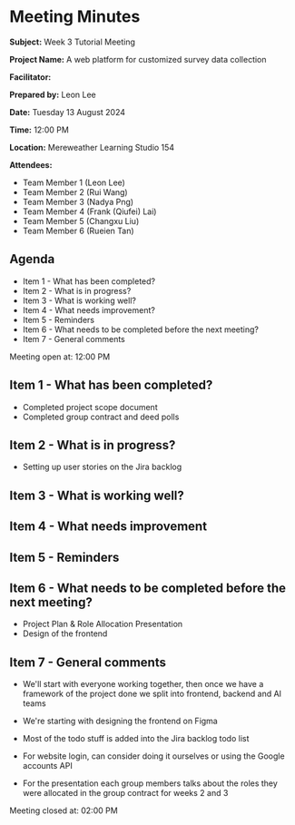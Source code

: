 

# Meeting Minutes

**Subject:** Week 3 Tutorial Meeting

**Project Name:** A web platform for customized survey data collection

**Facilitator:**

**Prepared by:** Leon Lee

**Date:** Tuesday 13 August 2024

**Time:** 12:00 PM

**Location:** Mereweather Learning Studio 154

**Attendees:**

* Team Member 1 (Leon Lee)
* Team Member 2 (Rui Wang)
* Team Member 3 (Nadya Png)
* Team Member 4 (Frank (Qiufei) Lai)
* Team Member 5 (Changxu Liu)
* Team Member 6 (Rueien Tan)


## Agenda

* Item 1 - What has been completed?
* Item 2 - What is in progress?
* Item 3 - What is working well?
* Item 4 - What needs improvement?
* Item 5 - Reminders
* Item 6 - What needs to be completed before the next meeting?
* Item 7 - General comments

Meeting open at: 12:00 PM

## Item 1 - What has been completed?
- Completed project scope document
- Completed group contract and deed polls

## Item 2 - What is in progress?
- Setting up user stories on the Jira backlog

## Item 3 - What is working well?


## Item 4 - What needs improvement


## Item 5 - Reminders


## Item 6 - What needs to be completed before the next meeting?
- Project Plan & Role Allocation Presentation
- Design of the frontend

## Item 7 - General comments
- We'll start with everyone working together, then once we have a framework of the project done we split into frontend, backend and AI teams
- We're starting with designing the frontend on Figma
- Most of the todo stuff is added into the Jira backlog todo list
- For website login, can consider doing it ourselves or using the Google accounts API

- For the presentation each group members talks about the roles they were allocated in the group contract for weeks 2 and 3

Meeting closed at:  02:00 PM

